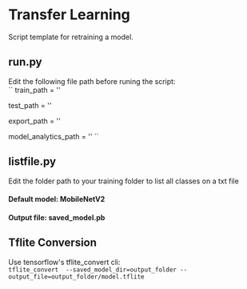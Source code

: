 # Transfer Learning
Script template for retraining a model. 

## run.py
Edit the following file path before runing the script: <br />
``
train_path = ''

test_path = ''

export_path = ''

model_analytics_path = ''
``

## listfile.py
Edit the folder path to your training folder to list all classes on a txt file

#### Default model: MobileNetV2
#### Output file: saved_model.pb

## Tflite Conversion
Use tensorflow's tflite_convert cli:<br />
`tflite_convert  --saved_model_dir=output_folder --output_file=output_folder/model.tflite`
